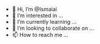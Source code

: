 - 👋 Hi, I’m @Ismaiai
- 👀 I’m interested in ...
- 🌱 I’m currently learning ...
- 💞️ I’m looking to collaborate on ...
- 📫 How to reach me ...

<!---
Ismaiai/Ismaiai is a ✨ special ✨ repository because its `README.md` (this file) appears on your GitHub profile.
You can click the Preview link to take a look at your changes.
--->
